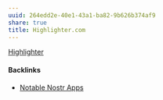 ```yaml
---
uuid: 264edd2e-40e1-43a1-ba82-9b626b374af9
share: true
title: Highlighter.com
---
```

[Highlighter](https://highlighter.com/)

#### Backlinks

* [Notable Nostr Apps](/f5a7d558-219b-4d37-9e18-28f749488612)